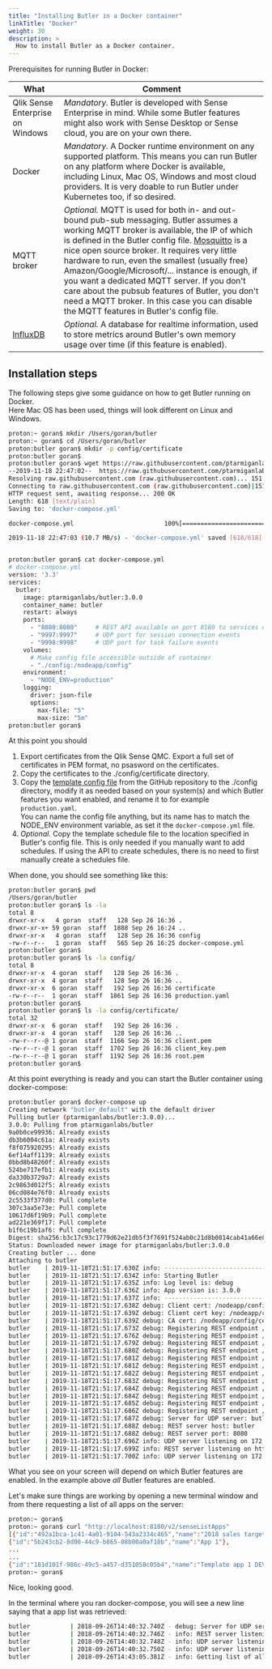 ```yaml
---
title: "Installing Butler in a Docker container"
linkTitle: "Docker"
weight: 30
description: >
  How to install Butler as a Docker container.
---
```


Prerequisites for running Butler in Docker:

| What | Comment |
| ---- | ------- |
| Qlik Sense Enterprise on Windows | *Mandatory.* Butler is developed with Sense Enterprise in mind. While some Butler features might also work with Sense Desktop or Sense cloud, you are on your own there. |
| Docker | *Mandatory.* A Docker runtime environment on any supported platform. This means you can run Butler on any platform where Docker is available, including Linux, Mac OS, Windows and most cloud providers. It is very doable to run Butler under Kubernetes too, if so desired. |
| MQTT broker | *Optional.* MQTT is used for both in- and out-bound pub-sub messaging. Butler assumes a working MQTT broker is available, the IP of which is defined in the Butler config file. [Mosquitto](https://mosquitto.org/) is a nice open source broker. It requires very little hardware to run, even the smallest (usually free) Amazon/Google/Microsoft/... instance is enough, if you want a dedicated MQTT server. If you don't care about the pubsub features of Butler, you don't need a MQTT broker. In this case you can disable the MQTT features in Butler's config file. |
| [InfluxDB](https://www.influxdata.com/time-series-platform/) | *Optional.* A database for realtime information, used to store metrics around Butler's own memory usage over time (if this feature is enabled). |

## Installation steps

The following steps give some guidance on how to get Butler running on Docker.  
Here Mac OS has been used, things will look different on Linux and Windows.

```bash
proton:~ goran$ mkdir /Users/goran/butler
proton:~ goran$ cd /Users/goran/butler
proton:butler goran$ mkdir -p config/certificate
proton:butler goran$
proton:butler goran$ wget https://raw.githubusercontent.com/ptarmiganlabs/butler/master/src/docker-compose.yml
--2019-11-18 22:47:02--  https://raw.githubusercontent.com/ptarmiganlabs/butler/master/src/docker-compose.yml
Resolving raw.githubusercontent.com (raw.githubusercontent.com)... 151.101.84.133
Connecting to raw.githubusercontent.com (raw.githubusercontent.com)|151.101.84.133|:443... connected.
HTTP request sent, awaiting response... 200 OK
Length: 618 [text/plain]
Saving to: 'docker-compose.yml'

docker-compose.yml                         100%[========================================================================================>]     618  --.-KB/s    in 0s

2019-11-18 22:47:03 (10.7 MB/s) - 'docker-compose.yml' saved [618/618]


proton:butler goran$ cat docker-compose.yml
# docker-compose.yml
version: '3.3'
services:
  butler:
    image: ptarmiganlabs/butler:3.0.0
    container_name: butler
    restart: always
    ports:
      - "8080:8080"     # REST API available on port 8180 to services outside the container
      - "9997:9997"     # UDP port for session connection events
      - "9998:9998"     # UDP port for task failure events
    volumes:
      # Make config file accessible outside of container
      - "./config:/nodeapp/config"
    environment:
      - "NODE_ENV=production"
    logging:
      driver: json-file
      options:
        max-file: "5"
        max-size: "5m"
proton:butler goran$

```

At this point you should

1. Export certificates from the Qlik Sense QMC. Export a full set of certificates in PEM format, no psasword on the certificates.
2. Copy the certificates to the ./config/certificate directory.
3. Copy the [template config file](https://github.com/ptarmiganlabs/butler/blob/master/src/config/production_template.yaml) from the GitHub repository to the ./config directory, modify it as needed based on your system(s) and which Butler features you want enabled, and rename it to for example `production.yaml`.  
You can name the config file anything, but its name has to match the NODE_ENV environment variable, as set it the `docker-compose.yml` file.
4. *Optional.* Copy the template schedule file to the location specified in Butler's config file. This is only needed if you manually want to add schedules. If using the API to create schedules, there is no need to first manually create a schedules file.

When done, you should see something like this:

```bash
proton:butler goran$ pwd
/Users/goran/butler
proton:butler goran$ ls -la
total 8
drwxr-xr-x   4 goran  staff   128 Sep 26 16:36 .
drwxr-xr-x+ 59 goran  staff  1888 Sep 26 16:24 ..
drwxr-xr-x   4 goran  staff   128 Sep 26 16:36 config
-rw-r--r--   1 goran  staff   565 Sep 26 16:25 docker-compose.yml
proton:butler goran$
proton:butler goran$ ls -la config/
total 8
drwxr-xr-x  4 goran  staff   128 Sep 26 16:36 .
drwxr-xr-x  4 goran  staff   128 Sep 26 16:36 ..
drwxr-xr-x  6 goran  staff   192 Sep 26 16:36 certificate
-rw-r--r--  1 goran  staff  1861 Sep 26 16:36 production.yaml
proton:butler goran$
proton:butler goran$ ls -la config/certificate/
total 32
drwxr-xr-x  6 goran  staff   192 Sep 26 16:36 .
drwxr-xr-x  4 goran  staff   128 Sep 26 16:36 ..
-rw-r--r--@ 1 goran  staff  1166 Sep 26 16:36 client.pem
-rw-r--r--@ 1 goran  staff  1702 Sep 26 16:36 client_key.pem
-rw-r--r--@ 1 goran  staff  1192 Sep 26 16:36 root.pem
proton:butler goran$
```

At this point everything is ready and you can start the Butler container using docker-compose:

```bash
proton:butler goran$ docker-compose up
Creating network "butler_default" with the default driver
Pulling butler (ptarmiganlabs/butler:3.0.0)...
3.0.0: Pulling from ptarmiganlabs/butler
9a0b0ce99936: Already exists
db3b6004c61a: Already exists
f8f075920295: Already exists
6ef14aff1139: Already exists
0bbd8b48260f: Already exists
524be717efb1: Already exists
da330b3729a7: Already exists
2c9863d012f5: Already exists
06cd084e76f0: Already exists
2c5533f377d0: Pull complete
307c3aa5e73e: Pull complete
10617d6f19b9: Pull complete
ad221e369f17: Pull complete
b1f6c19b1af6: Pull complete
Digest: sha256:b3c17c93c1779d62e21db5f3f7691f524ab0c21d8b0814cab41a66e814702a17
Status: Downloaded newer image for ptarmiganlabs/butler:3.0.0
Creating butler ... done
Attaching to butler
butler    | 2019-11-18T21:51:17.630Z info: --------------------------------------
butler    | 2019-11-18T21:51:17.634Z info: Starting Butler
butler    | 2019-11-18T21:51:17.635Z info: Log level is: debug
butler    | 2019-11-18T21:51:17.636Z info: App version is: 3.0.0
butler    | 2019-11-18T21:51:17.637Z info: --------------------------------------
butler    | 2019-11-18T21:51:17.638Z debug: Client cert: /nodeapp/config/certificate/client.pem
butler    | 2019-11-18T21:51:17.639Z debug: Client cert key: /nodeapp/config/certificate/client_key.pem
butler    | 2019-11-18T21:51:17.639Z debug: CA cert: /nodeapp/config/certificate/root.pem
butler    | 2019-11-18T21:51:17.673Z debug: Registering REST endpoint /v2/activeUserCount
butler    | 2019-11-18T21:51:17.676Z debug: Registering REST endpoint /v2/activeUsers
butler    | 2019-11-18T21:51:17.679Z debug: Registering REST endpoint /v2/slackPostMessage
butler    | 2019-11-18T21:51:17.680Z debug: Registering REST endpoint /v2/createDir
butler    | 2019-11-18T21:51:17.681Z debug: Registering REST endpoint /v2/createDirQVD
butler    | 2019-11-18T21:51:17.681Z debug: Registering REST endpoint /v2/mqttPublishMessage
butler    | 2019-11-18T21:51:17.682Z debug: Registering REST endpoint /v2/senseStartTask
butler    | 2019-11-18T21:51:17.683Z debug: Registering REST endpoint /v2/senseAppDump
butler    | 2019-11-18T21:51:17.684Z debug: Registering REST endpoint /v2/senseListApps
butler    | 2019-11-18T21:51:17.684Z debug: Registering REST endpoint /v2/butlerping
butler    | 2019-11-18T21:51:17.685Z debug: Registering REST endpoint /v2/base62ToBase16
butler    | 2019-11-18T21:51:17.686Z debug: Registering REST endpoint /v2/base16ToBase62
butler    | 2019-11-18T21:51:17.687Z debug: Server for UDP server: butler
butler    | 2019-11-18T21:51:17.688Z debug: REST server host: butler
butler    | 2019-11-18T21:51:17.688Z debug: REST server port: 8080
butler    | 2019-11-18T21:51:17.696Z info: UDP server listening on 172.21.0.2:9998
butler    | 2019-11-18T21:51:17.699Z info: REST server listening on http://172.21.0.2:8080
butler    | 2019-11-18T21:51:17.700Z info: UDP server listening on 172.21.0.2:9997

```

What you see on your screen will depend on which Butler features are enabled.
In the example above *all* Butler features are enabled.

Let's make sure things are working by opening a new terminal window and from there requesting a list of all apps on the server:

```bash
proton:~ goran$
proton:~ goran$ curl "http://localhost:8180/v2/senseListApps"
[{"id":"492a1bca-1c41-4a01-9104-543a2334c465","name":"2018 sales targets"},
{"id":"5b243cb2-8d00-44c9-b865-08b00a0af18b","name":"App 1"},
...
...
{"id":"181d101f-986c-49c5-a457-d351058c05b4","name":"Template app 1 DEV"}]
proton:~ goran$

```

Nice, looking good.

In the terminal where you ran docker-compose, you will see a new line saying that a app list was retrieved:

```bash
butler           | 2018-09-26T14:40:32.740Z - debug: Server for UDP server: localhost
butler           | 2018-09-26T14:40:32.746Z - info: REST server listening on http://[::]:8080
butler           | 2018-09-26T14:40:32.748Z - info: UDP server listening on 127.0.0.1:9997
butler           | 2018-09-26T14:40:32.750Z - info: UDP server listening on 127.0.0.1:9998
butler           | 2018-09-26T14:43:05.381Z - info: Getting list of all apps

```
